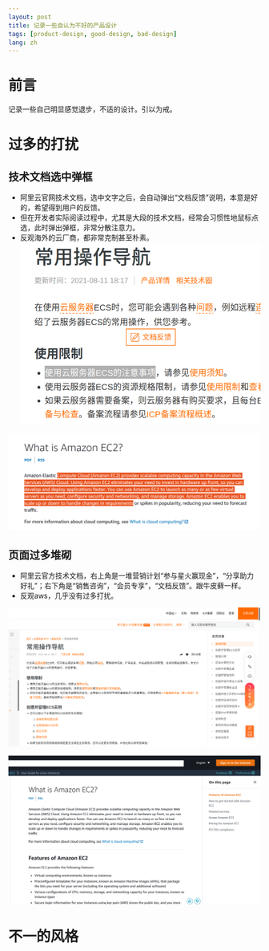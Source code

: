 ```yaml
---
layout: post
title: 记录一些自认为不好的产品设计
tags: [product-design, good-design, bad-design]
lang: zh
---
```


# 前言
记录一些自己明显感觉退步，不适的设计。引以为戒。

# 过多的打扰
## 技术文档选中弹框
- 阿里云官网技术文档，选中文字之后，会自动弹出“文档反馈”说明，本意是好的，希望得到用户的反馈。
- 但在开发者实际阅读过程中，尤其是大段的技术文档，经常会习惯性地鼠标点选，此时弹出弹框，非常分散注意力。
- 反观海外的云厂商，都非常克制甚至朴素。
![img_6.png](img_6.png)

![img_7.png](img_7.png)

## 页面过多堆砌
- 阿里云官方技术文档，右上角是一堆营销计划“参与星火赢现金”，“分享助力好礼”；右下角是“销售咨询”，“会员专享”，“文档反馈”。跟牛皮藓一样。
- 反观aws，几乎没有过多打扰。

![img_8.png](img_8.png)

![img_9.png](img_9.png)

# 不一的风格







